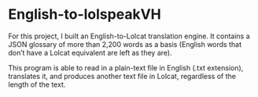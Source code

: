 # English-to-lolspeakVH

For this project, I built an English-to-Lolcat translation engine. It contains a JSON glossary
of more than 2,200 words as a basis (English words that don’t have a Lolcat equivalent are left as they are).

This program is able to read in a plain-text file in English (.txt extension), translates it,
and produces another text file in Lolcat, regardless of the length of the text.
